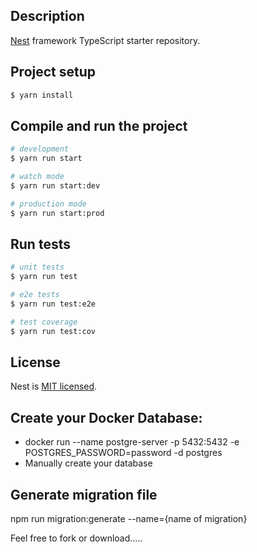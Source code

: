 ## Description

[Nest](https://github.com/nestjs/nest) framework TypeScript starter repository.

## Project setup

```bash
$ yarn install
```

## Compile and run the project

```bash
# development
$ yarn run start

# watch mode
$ yarn run start:dev

# production mode
$ yarn run start:prod
```

## Run tests

```bash
# unit tests
$ yarn run test

# e2e tests
$ yarn run test:e2e

# test coverage
$ yarn run test:cov
```

## License

Nest is [MIT licensed](https://github.com/nestjs/nest/blob/master/LICENSE).


## Create your Docker Database:
- docker run --name postgre-server -p 5432:5432 -e POSTGRES_PASSWORD=password -d postgres
- Manually create your database

## Generate migration file
npm run migration:generate --name={name of migration}

Feel free to fork or download.....
